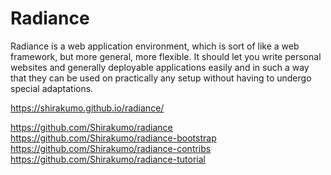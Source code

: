 # Radiance

Radiance is a web application environment, which is sort of like a web
framework, but more general, more flexible. It should let you write personal
websites and generally deployable applications easily and in such a way that
they can be used on practically any setup without having to undergo special
adaptations.

https://shirakumo.github.io/radiance/

https://github.com/Shirakumo/radiance
https://github.com/Shirakumo/radiance-bootstrap
https://github.com/Shirakumo/radiance-contribs
https://github.com/Shirakumo/radiance-tutorial
